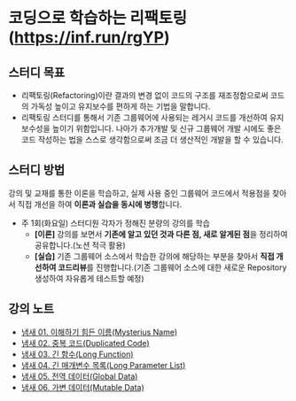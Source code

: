 # 코딩으로 학습하는 리팩토링(https://inf.run/rgYP)


## 스터디 목표
- 리팩토링(Refactoring)이란 결과의 변경 없이 코드의 구조를 재조정함으로써 코드의 가독성 높이고 유지보수를 편하게 하는 기법을 말합니다.
- 리팩토링 스터디를 통해서 기존 그룹웨어에 사용되는 레거시 코드를 개선하여 유지보수성을 높이기 위함입니다. 나아가 추가개발 및 신규 그룹웨어 개발 시에도 좋은 코드 작성하는 법을 스스로 생각함으로써 조금 더 생산적인 개발을 할 수 있습니다.


## 스터디 방법
강의 및 교재를 통한 이론을 학습하고, 실제 사용 중인 그룹웨어 코드에서 적용점을 찾아서 직접 개선을 하여 **이론과 실습을 동시에 병행**합니다.

- 주 1회(화요일) 스터디원 각자가 정해진 분량의 강의를 학습
    - **[이론]** 강의를 보면서 **기존에 알고 있던 것과 다른 점, 새로 알게된 점**을 정리하여 공유합니다.(노션 적극 활용)
    - **[실습]** 기존 그룹웨어 소스에서 학습한 강의에 해당하는 부분을 찾아서 **직접 개선하여 코드리뷰**를 진행합니다.(기존 그룹웨어 소스에 대한 새로운 Repository 생성하여 자유롭게 테스트할 예정)

## 강의 노트

- [냄새 01. 이해하기 힘든 이름(Mysterius Name)](https://github.com/jincrates/spring-workspace/blob/master/refactoring-java/note/_%EB%83%84%EC%83%88%2001.%20%EC%9D%B4%ED%95%B4%ED%95%98%EA%B8%B0%20%ED%9E%98%EB%93%A0%20%EC%9D%B4%EB%A6%84(Mysterius%20Name).md)
- [냄새 02. 중복 코드(Duplicated Code)](https://github.com/jincrates/spring-workspace/blob/master/refactoring-java/note/_%EB%83%84%EC%83%88%2002.%20%EC%A4%91%EB%B3%B5%20%EC%BD%94%EB%93%9C(Duplicated%20Code).md)
- [냄새 03. 긴 함수(Long Function)](https://github.com/jincrates/spring-workspace/blob/master/refactoring-java/docs/_%EB%83%84%EC%83%88%2003.%20%EA%B8%B4%20%ED%95%A8%EC%88%98(Long%20Function).md)
- [냄새 04. 긴 매개변수 목록(Long Parameter List)](https://github.com/jincrates/spring-workspace/blob/master/refactoring-java/docs/_%EB%83%84%EC%83%88%2004.%20%EA%B8%B4%20%EB%A7%A4%EA%B0%9C%EB%B3%80%EC%88%98%20%EB%AA%A9%EB%A1%9D(Long%20Parameter%20List).md)
- [냄새 05. 전역 데이터(Global Data)](https://github.com/jincrates/spring-workspace/blob/master/refactoring-java/docs/_%EB%83%84%EC%83%88%2005.%20%EC%A0%84%EC%97%AD%20%EB%8D%B0%EC%9D%B4%ED%84%B0(Global%20Data).md)
- [냄새 06. 가변 데이터(Mutable Data)](https://github.com/jincrates/spring-workspace/blob/master/refactoring-java/docs/_%EB%83%84%EC%83%88%2006.%20%EA%B0%80%EB%B3%80%20%EB%8D%B0%EC%9D%B4%ED%84%B0(Mutable%20Data).md)
